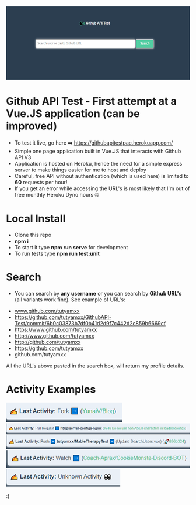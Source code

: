 <p align="center">
  <img src="https://github.com/tutyamxx/GithubAPI-Test/blob/master/totallyignorethis/banner.PNG" widht="300" height="200"><br/>
</p>


# Github API Test - First attempt at a Vue.JS application (can be improved)

* To test it live, go here ➡️ https://githubapitestpac.herokuapp.com/
* Simple one page application built in Vue.JS that interacts with Github API V3
* Application is hosted on Heroku, hence the need for a simple express server to make things easier for me to host and deploy
* Careful, free API without authentication (which is used here) is limited to **60** requests per hour!
* If you get an error while accessing the URL's is most likely that I'm out of free monthly Heroku Dyno hours 🤐

# Local Install

* Clone this repo
* **npm i**
* To start it type **npm run serve** for development
* To run tests type **npm run test:unit**

# Search

* You can search by **any username** or you can search by **Github URL's** (all variants work fine). See example of URL's:

- www.github.com/tutyamxx
- https://github.com/tutyamxx/GithubAPI-Test/commit/6b0c03873b7df0b41d2d9f7c442d2c859b6669cf
- https://www.github.com/tutyamxx
- http://www.github.com/tutyamxx
- http://github.com/tutyamxx
- https://github.com/tutyamxx
- github.com/tutyamxx

All the URL's above pasted in the search box, will return my profile details.

# Activity Examples

![Fork Activity](https://github.com/tutyamxx/GithubAPI-Test/blob/master/totallyignorethis/fork1.PNG)
![PR/Pull Request Activity](https://github.com/tutyamxx/GithubAPI-Test/blob/master/totallyignorethis/pullrequest1.PNG)
![Commit/Push Activity](https://github.com/tutyamxx/GithubAPI-Test/blob/master/totallyignorethis/push1.PNG)
![Watch Activity](https://github.com/tutyamxx/GithubAPI-Test/blob/master/totallyignorethis/watch1.PNG)
![Null/Unknown Activity](https://github.com/tutyamxx/GithubAPI-Test/blob/master/totallyignorethis/unknown1.PNG)




:)

